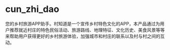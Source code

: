 # cun_zhi_dao

您的乡村旅游APP助手。村知道是一个宣传乡村特色文化的APP，本产品通过为用户推荐就近村庄的特色民俗活动、旅游路线、地理特征、文化历史、美食风景等等来帮助用户获得更好的乡村旅游体验，加强城市和村庄的联系以及村与村之间的互动。
